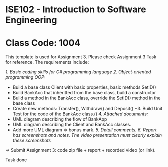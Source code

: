 # ISE102 - Introduction to Software Engineering
# Class Code: 1004

This template is used for Assignment 3. Please check Assignment 3 Task for reference. The requirements include:

*1. Basic coding skills for C# programming language*
*2. Object-oriented programming OOP:*
- Build a base class Client with basic properties, basic methods SetID()
- Build BankAcc that inheritted from the base class, build a constructor
- Build a method in the BankAcc class, override the SetID() method in the base class
- Create new methods: Transfer(), Withdraw() and Deposit()
*3. Build Unit Test for the code of the BankAcc class.()
*4. Attached documents:*
- UML diagram describing the flow of BankApp
- UML diagram describing the Client and BankAcc classes. 
- Add more UML diagram => bonus mark.
*5. Detail comments.*
*6. Report has screenshots and notes. The video presentation must clearly explain these screenshots*

=> Submit Assignment 3: code zip file + report + recorded video (or link).

Task done